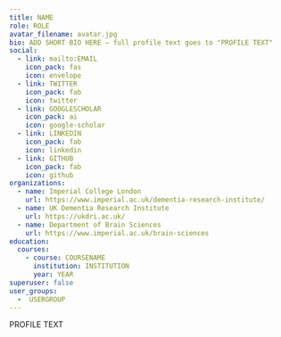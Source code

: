 ```yaml
---
title: NAME
role: ROLE
avatar_filename: avatar.jpg 
bio: ADD SHORT BIO HERE – full profile text goes to "PROFILE TEXT"
social:
  - link: mailto:EMAIL
    icon_pack: fas
    icon: envelope
  - link: TWITTER
    icon_pack: fab
    icon: twitter
  - link: GOOGLESCHOLAR
    icon_pack: ai
    icon: google-scholar
  - link: LINKEDIN
    icon_pack: fab
    icon: linkedin
  - link: GITHUB
    icon_pack: fab
    icon: github
organizations:
  - name: Imperial College London
    url: https://www.imperial.ac.uk/dementia-research-institute/
  - name: UK Dementia Research Institute
    url: https://ukdri.ac.uk/
  - name: Department of Brain Sciences
    url: https://www.imperial.ac.uk/brain-sciences
education:
  courses:
    - course: COURSENAME
      institution: INSTITUTION
      year: YEAR
superuser: false
user_groups:
  -  USERGROUP
---
```

PROFILE TEXT
